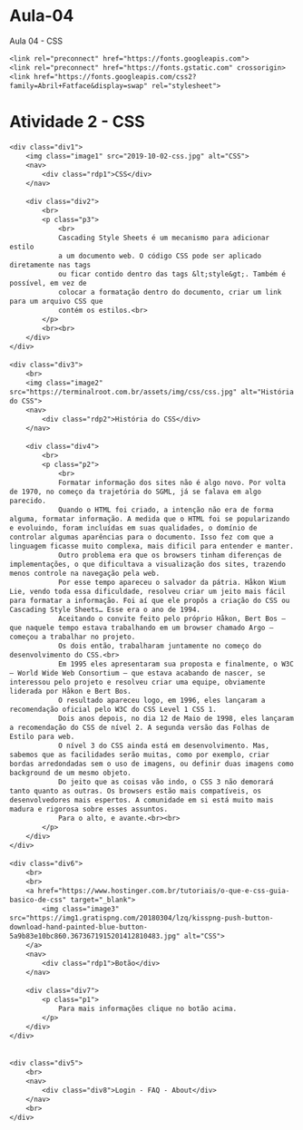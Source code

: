 # Aula-04
Aula 04 - CSS
<!DOCTYPE html>
<html lang="pt-br">
<head>
    <meta charset="UTF-8">
    <title>CSS</title>
    <link href="At2.css" rel="stylesheet" type="text/css">
 
    <link rel="preconnect" href="https://fonts.googleapis.com">
    <link rel="preconnect" href="https://fonts.gstatic.com" crossorigin>
    <link href="https://fonts.googleapis.com/css2?family=Abril+Fatface&display=swap" rel="stylesheet">
</head>
<body>
    <h1>Atividade 2 - CSS</h1>
 
    <div class="div1">
        <img class="image1" src="2019-10-02-css.jpg" alt="CSS">
        <nav>
            <div class="rdp1">CSS</div>
        </nav>
 
        <div class="div2">
            <br>
            <p class="p3">
                <br>
                Cascading Style Sheets é um mecanismo para adicionar estilo
                a um documento web. O código CSS pode ser aplicado diretamente nas tags
                ou ficar contido dentro das tags &lt;style&gt;. Também é possível, em vez de
                colocar a formatação dentro do documento, criar um link para um arquivo CSS que
                contém os estilos.<br>
            </p>
            <br><br>
        </div>
    </div>
 
    <div class="div3">
        <br>
        <img class="image2" src="https://terminalroot.com.br/assets/img/css/css.jpg" alt="História do CSS">
        <nav>
            <div class="rdp2">História do CSS</div>
        </nav>
       
        <div class="div4">
            <br>
            <p class="p2">
                <br>
                Formatar informação dos sites não é algo novo. Por volta de 1970, no começo da trajetória do SGML, já se falava em algo parecido.
                Quando o HTML foi criado, a intenção não era de forma alguma, formatar informação. A medida que o HTML foi se popularizando e evoluindo, foram incluídas em suas qualidades, o domínio de controlar algumas aparências para o documento. Isso fez com que a linguagem ficasse muito complexa, mais dificil para entender e manter.
                Outro problema era que os browsers tinham diferenças de implementações, o que dificultava a visualização dos sites, trazendo menos controle na navegação pela web.
                Por esse tempo apareceu o salvador da pátria. Håkon Wium Lie, vendo toda essa dificuldade, resolveu criar um jeito mais fácil para formatar a informação. Foi aí que ele propôs a criação do CSS ou Cascading Style Sheets… Esse era o ano de 1994.
                Aceitando o convite feito pelo próprio Håkon, Bert Bos – que naquele tempo estava trabalhando em um browser chamado Argo – começou a trabalhar no projeto.
                Os dois então, trabalharam juntamente no começo do desenvolvimento do CSS.<br>
                Em 1995 eles apresentaram sua proposta e finalmente, o W3C – World Wide Web Consortium – que estava acabando de nascer, se interessou pelo projeto e resolveu criar uma equipe, obviamente liderada por Håkon e Bert Bos.
                O resultado apareceu logo, em 1996, eles lançaram a recomendação oficial pelo W3C do CSS Level 1 CSS 1.
                Dois anos depois, no dia 12 de Maio de 1998, eles lançaram a recomendação do CSS de nível 2. A segunda versão das Folhas de Estilo para web.
                O nível 3 do CSS ainda está em desenvolvimento. Mas, sabemos que as facilidades serão muitas, como por exemplo, criar bordas arredondadas sem o uso de imagens, ou definir duas imagens como background de um mesmo objeto.
                Do jeito que as coisas vão indo, o CSS 3 não demorará tanto quanto as outras. Os browsers estão mais compatíveis, os desenvolvedores mais espertos. A comunidade em si está muito mais madura e rigorosa sobre esses assuntos.
                Para o alto, e avante.<br><br>
            </p>
        </div>
    </div>
 
    <div class="div6">
        <br>
        <br>
        <a href="https://www.hostinger.com.br/tutoriais/o-que-e-css-guia-basico-de-css" target="_blank">
            <img class="image3" src="https://img1.gratispng.com/20180304/lzq/kisspng-push-button-download-hand-painted-blue-button-5a9b83e10bc860.3673671915201412810483.jpg" alt="CSS">
        </a>
        <nav>
            <div class="rdp1">Botão</div>
        </nav>
 
        <div class="div7">
            <p class="p1">
                Para mais informações clique no botão acima.
            </p>
        </div>
    </div>
 
 
    <div class="div5">
        <br>
        <nav>
            <div class="div8">Login - FAQ - About</div>
        </nav>
        <br>
    </div>
   
</body>
</html>
